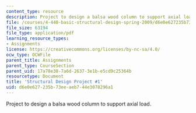 ```yaml
---
content_type: resource
description: Project to design a balsa wood column to support axial load.
file: /courses/4-440-basic-structural-design-spring-2009/d6e0e627235b73eeaeb744e3078296a1_MIT4_440s09_project01.pdf
file_size: 63194
file_type: application/pdf
learning_resource_types:
- Assignments
license: https://creativecommons.org/licenses/by-nc-sa/4.0/
ocw_type: OCWFile
parent_title: Assignments
parent_type: CourseSection
parent_uid: 17a78e38-7a6d-2637-3e1b-e5cd9c25364b
resourcetype: Document
title: 'Structural Design Project #1'
uid: d6e0e627-235b-73ee-aeb7-44e3078296a1
---
```

Project to design a balsa wood column to support axial load.